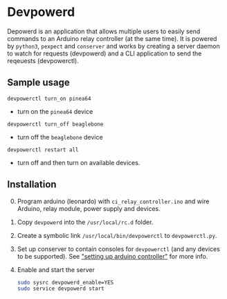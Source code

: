 # Devpowerd
Depowerd is an application that allows multiple users to easily send commands to an Arduino relay controller (at the same time).
It is powered by `python3`, `pexpect` and `conserver` and works by creating a server daemon to watch for requests (devpowerd) and a CLI 
application to send the reqeuests (devpowerctl).

## Sample usage
`devpowerctl turn_on pinea64`
- turn on the `pinea64` device

`devpowerctl turn_off beaglebone`
- turn off the `beaglebone` device

`devpowerctl restart all`
- turn off and then turn on available devices.

## Installation
0. Program arduino (leonardo) with `ci_relay_controller.ino` and wire Arduino, relay module,  power supply and devices.

1. Copy `devpowerd` into the `/usr/local/rc.d` folder.

2. Create a symbolic link `/usr/local/bin/devpowerctl` to `devpowerctl.py`.

3. Set up conserver to contain consoles for `devpowerctl` (and any devices to be supported).
   See ["setting up arduino controller"](https://hackmd.io/WaraH18ZQK2LgxyFFQxJOA) for more info.

4. Enable and start the server
   ```sh
   sudo sysrc devpowerd_enable=YES
   sudo service devpowerd start
   ```
